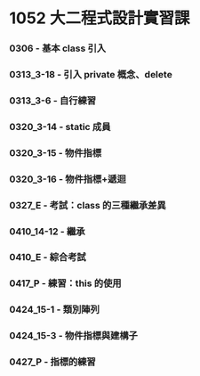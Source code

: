 # 1052 大二程式設計實習課
### 0306 - 基本 class 引入
### 0313_3-18 - 引入 private 概念、delete
### 0313_3-6 - 自行練習
### 0320_3-14 - static 成員
### 0320_3-15 - 物件指標
### 0320_3-16 - 物件指標+遞迴
### 0327_E - 考試：class 的三種繼承差異
### 0410_14-12 - 繼承
### 0410_E - 綜合考試
### 0417_P - 練習：this 的使用
### 0424_15-1 - 類別陣列
### 0424_15-3 - 物件指標與建構子
### 0427_P - 指標的練習
